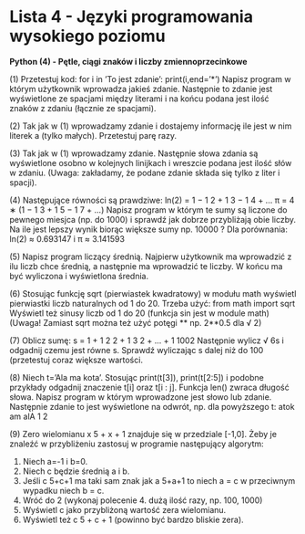 # Lista 4 - Języki programowania wysokiego poziomu

**Python (4) - Pętle, ciągi znaków i liczby zmiennoprzecinkowe**

(1) Przetestuj kod: for i in ’To jest zdanie’: print(i,end=’*’)
Napisz program w którym użytkownik wprowadza jakieś zdanie. Następnie
to zdanie jest wyświetlone ze spacjami między literami i na końcu podana
jest ilość znaków z zdaniu (łącznie ze spacjami).

(2) Tak jak w (1) wprowadzamy zdanie i dostajemy informację ile jest w
nim literek a (tylko małych). Przetestuj parę razy.

(3) Tak jak w (1) wprowadzamy zdanie. Następnie słowa zdania są wyświetlone osobno w kolejnych linijkach i wreszcie podana jest ilość słów w
zdaniu. (Uwaga: zakładamy, że podane zdanie składa się tylko z liter i spacji).

(4) Następujące równości są prawdziwe:
ln(2) = 1 −
1
2 +
1
3 −
1
4 + ...
π = 4 ∗ (1 −
1
3 +
1
5 −
1
7 + ...)
Napisz program w którym te sumy są liczone do pewnego miesjca (np. do
1000) i sprawdź jak dobrze przybliżają obie liczby. Na ile jest lepszy wynik
biorąc większe sumy np. 10000 ? Dla porównania:
ln(2) ≈ 0.693147 i π ≈ 3.141593

(5) Napisz program liczący średnią. Najpierw użytkownik ma wprowadzić
z ilu liczb chce średnią, a następnie ma wprowadzić te liczby. W końcu ma
być wyliczona i wyświetlona średnia.

(6) Stosując funkcję sqrt (pierwiastek kwadratowy) w modułu math wyświetl pierwiastki liczb naturalnych od 1 do 20. Trzeba użyć:
from math import sqrt
Wyświetl też sinusy liczb od 1 do 20 (funkcja sin jest w module math)
(Uwaga! Zamiast sqrt można też użyć potęgi ** np. 2**0.5 dla √
2)

(7) Oblicz sumę:
s = 1 + 1
2
2 +
1
3
2 + ... +
1
1002
Następnie wylicz √
6s i odgadnij czemu jest równe s.
Sprawdź wyliczając s dalej niż do 100 (przetestuj coraz większe wartości.

(8) Niech t=’Ala ma kota’. Stosując print(t[3]), print(t[2:5]) i podobne przykłady odgadnij znaczenie t[i] oraz t[i : j]. Funkcja len() zwraca długość
słowa. Napisz program w którym wprowadzone jest słowo lub zdanie. Następnie zdanie to jest wyświetlone na odwrót, np. dla powyższego t:
atok am alA
1
2

(9) Zero wielomianu x
5 + x + 1 znajduje się w przedziale [-1,0]. Żeby je
znaleźć w przybliżeniu zastosuj w programie następujący algorytm:
1. Niech a=-1 i b=0.
2. Niech c będzie średnią a i b.
3. Jeśli c
5+c+1 ma taki sam znak jak a
5+a+1 to niech a = c w przeciwnym
wypadku niech b = c.
4. Wróć do 2 (wykonaj polecenie 4. dużą ilość razy, np. 100, 1000)
5. Wyświetl c jako przybliżoną wartość zera wielomianu.
6. Wyświetl też c
5 + c + 1 (powinno być bardzo bliskie zera).

